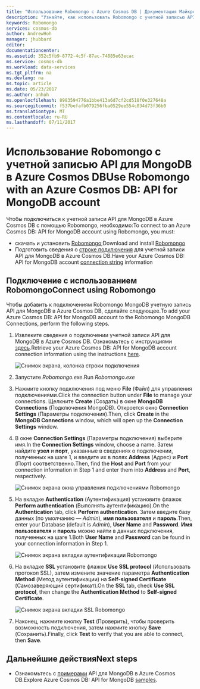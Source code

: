 ```yaml
---
title: "Использование Robomongo с Azure Cosmos DB | Документация Майкрософт"
description: "Узнайте, как использовать Robomongo с учетной записью API для MongoDB в Azure Cosmos DB."
keywords: Robomongo
services: cosmos-db
author: AndrewHoh
manager: jhubbard
editor: 
documentationcenter: 
ms.assetid: 352c5fb9-8772-4c5f-87ac-74885e63ecac
ms.service: cosmos-db
ms.workload: data-services
ms.tgt_pltfrm: na
ms.devlang: na
ms.topic: article
ms.date: 05/23/2017
ms.author: anhoh
ms.openlocfilehash: 8983594776a1bbe413a6d7cf2cd518f0e327648a
ms.sourcegitcommit: f537befafb079256fba0529ee554c034d73f36b0
ms.translationtype: MT
ms.contentlocale: ru-RU
ms.lasthandoff: 07/11/2017
---
```

# <a name="use-robomongo-with-an-azure-cosmos-db-api-for-mongodb-account"></a><span data-ttu-id="1d45c-104">Использование Robomongo с учетной записью API для MongoDB в Azure Cosmos DB</span><span class="sxs-lookup"><span data-stu-id="1d45c-104">Use Robomongo with an Azure Cosmos DB: API for MongoDB account</span></span>
<span data-ttu-id="1d45c-105">Чтобы подключиться к учетной записи API для MongoDB в Azure Cosmos DB с помощью Robomongo, необходимо:</span><span class="sxs-lookup"><span data-stu-id="1d45c-105">To connect to an Azure Cosmos DB: API for MongoDB account using Robomongo, you must:</span></span>

* <span data-ttu-id="1d45c-106">скачать и установить [Robomongo](https://robomongo.org/);</span><span class="sxs-lookup"><span data-stu-id="1d45c-106">Download and install [Robomongo](https://robomongo.org/)</span></span>
* <span data-ttu-id="1d45c-107">Подготовить сведения о [строке подключения](connect-mongodb-account.md) для учетной записи API для MongoDB в Azure Cosmos DB.</span><span class="sxs-lookup"><span data-stu-id="1d45c-107">Have your Azure Cosmos DB: API for MongoDB account [connection string](connect-mongodb-account.md) information</span></span>

## <a name="connect-using-robomongo"></a><span data-ttu-id="1d45c-108">Подключение с использованием Robomongo</span><span class="sxs-lookup"><span data-stu-id="1d45c-108">Connect using Robomongo</span></span>
<span data-ttu-id="1d45c-109">Чтобы добавить к подключениям Robomongo MongoDB учетную запись API для MongoDB в Azure Cosmos DB, сделайте следующее.</span><span class="sxs-lookup"><span data-stu-id="1d45c-109">To add your Azure Cosmos DB: API for MongoDB account to the Robomongo MongoDB Connections, perform the following steps.</span></span>

1. <span data-ttu-id="1d45c-110">Извлеките сведения о подключении учетной записи API для MongoDB в Azure Cosmos DB. Ознакомьтесь с инструкциями [здесь](connect-mongodb-account.md).</span><span class="sxs-lookup"><span data-stu-id="1d45c-110">Retrieve your Azure Cosmos DB: API for MongoDB account connection information using the instructions [here](connect-mongodb-account.md).</span></span>

    ![Снимок экрана, колонка строки подключения](./media/mongodb-robomongo/connectionstringblade.png)
2. <span data-ttu-id="1d45c-112">Запустите *Robomongo.exe*.</span><span class="sxs-lookup"><span data-stu-id="1d45c-112">Run *Robomongo.exe*</span></span>

3. <span data-ttu-id="1d45c-113">Нажмите кнопку подключения под меню **File** (Файл) для управления подключениями.</span><span class="sxs-lookup"><span data-stu-id="1d45c-113">Click the connection button under **File** to manage your connections.</span></span> <span data-ttu-id="1d45c-114">Щелкните **Create** (Создать) в окне **MongoDB Connections** (Подключения MongoDB). Откроется окно **Connection Settings** (Параметры подключения).</span><span class="sxs-lookup"><span data-stu-id="1d45c-114">Then, click **Create** in the **MongoDB Connections** window, which will open up the **Connection Settings** window.</span></span>

4. <span data-ttu-id="1d45c-115">В окне **Connection Settings** (Параметры подключения) выберите имя.</span><span class="sxs-lookup"><span data-stu-id="1d45c-115">In the **Connection Settings** window, choose a name.</span></span> <span data-ttu-id="1d45c-116">Затем найдите **узел** и **порт**, указанные в сведениях о подключении, полученных на шаге 1, и введите их в полях **Address** (Адрес) и **Port** (Порт) соответственно.</span><span class="sxs-lookup"><span data-stu-id="1d45c-116">Then, find the **Host** and **Port** from your connection information in Step 1 and enter them into **Address** and **Port**, respectively.</span></span>

    ![Снимок экрана окна управления подключениями Robomongo](./media/mongodb-robomongo/manageconnections.png)
5. <span data-ttu-id="1d45c-118">На вкладке **Authentication** (Аутентификация) установите флажок **Perform authentication** (Выполнять аутентификацию).</span><span class="sxs-lookup"><span data-stu-id="1d45c-118">On the **Authentication** tab, click **Perform authentication**.</span></span> <span data-ttu-id="1d45c-119">Затем введите базу данных (по умолчанию — *Admin*), **имя пользователя** и **пароль**.</span><span class="sxs-lookup"><span data-stu-id="1d45c-119">Then, enter your Database (default is *Admin*), **User Name** and **Password**.</span></span>
<span data-ttu-id="1d45c-120">**Имя пользователя** и **пароль** можно найти в данных подключения, полученных на шаге 1.</span><span class="sxs-lookup"><span data-stu-id="1d45c-120">Both **User Name** and **Password** can be found in your connection information in Step 1.</span></span>

    ![Снимок экрана вкладки аутентификации Robomongo](./media/mongodb-robomongo/authentication.png)
6. <span data-ttu-id="1d45c-122">На вкладке **SSL** установите флажок **Use SSL protocol** (Использовать протокол SSL), затем измените значение параметра **Authentication Method** (Метод аутентификации) на **Self-signed Certificate** (Самозаверяющий сертификат).</span><span class="sxs-lookup"><span data-stu-id="1d45c-122">On the **SSL** tab, check **Use SSL protocol**, then change the **Authentication Method** to **Self-signed Certificate**.</span></span>

    ![Снимок экрана вкладки SSL Robomongo](./media/mongodb-robomongo/SSL.png)
7. <span data-ttu-id="1d45c-124">Наконец, нажмите кнопку **Test** (Проверить), чтобы проверить возможность подключения, затем нажмите кнопку **Save** (Сохранить).</span><span class="sxs-lookup"><span data-stu-id="1d45c-124">Finally, click **Test** to verify that you are able to connect, then **Save**.</span></span>

## <a name="next-steps"></a><span data-ttu-id="1d45c-125">Дальнейшие действия</span><span class="sxs-lookup"><span data-stu-id="1d45c-125">Next steps</span></span>
* <span data-ttu-id="1d45c-126">Ознакомьтесь с [примерами](mongodb-samples.md) API для MongoDB в Azure Cosmos DB.</span><span class="sxs-lookup"><span data-stu-id="1d45c-126">Explore Azure Cosmos DB: API for MongoDB [samples](mongodb-samples.md).</span></span>
